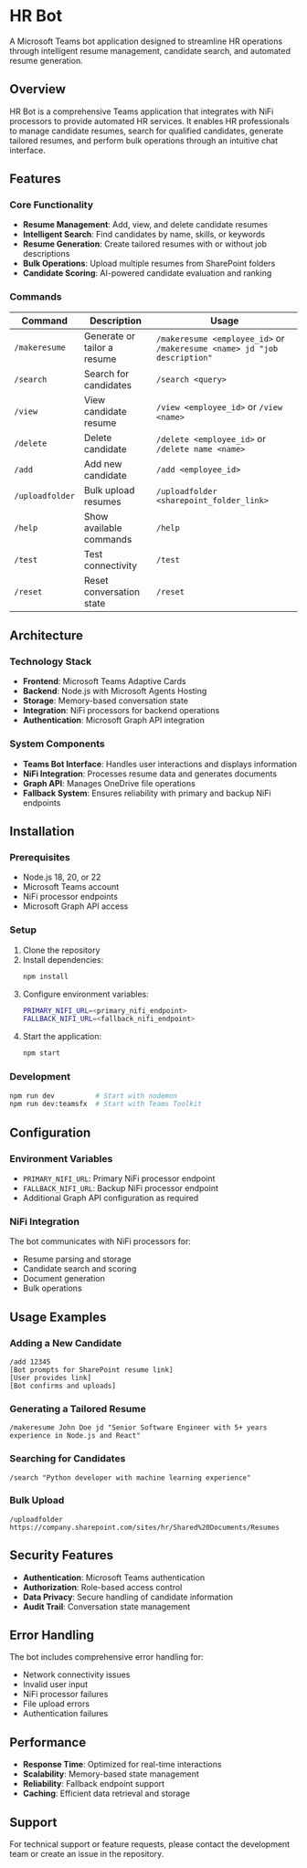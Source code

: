 # HR Bot

A Microsoft Teams bot application designed to streamline HR operations through intelligent resume management, candidate search, and automated resume generation.

## Overview

HR Bot is a comprehensive Teams application that integrates with NiFi processors to provide automated HR services. It enables HR professionals to manage candidate resumes, search for qualified candidates, generate tailored resumes, and perform bulk operations through an intuitive chat interface.

## Features

### Core Functionality
- **Resume Management**: Add, view, and delete candidate resumes
- **Intelligent Search**: Find candidates by name, skills, or keywords
- **Resume Generation**: Create tailored resumes with or without job descriptions
- **Bulk Operations**: Upload multiple resumes from SharePoint folders
- **Candidate Scoring**: AI-powered candidate evaluation and ranking

### Commands

| Command | Description | Usage |
|---------|-------------|-------|
| `/makeresume` | Generate or tailor a resume | `/makeresume <employee_id>` or `/makeresume <name> jd "job description"` |
| `/search` | Search for candidates | `/search <query>` |
| `/view` | View candidate resume | `/view <employee_id>` or `/view <name>` |
| `/delete` | Delete candidate | `/delete <employee_id>` or `/delete name <name>` |
| `/add` | Add new candidate | `/add <employee_id>` |
| `/uploadfolder` | Bulk upload resumes | `/uploadfolder <sharepoint_folder_link>` |
| `/help` | Show available commands | `/help` |
| `/test` | Test connectivity | `/test` |
| `/reset` | Reset conversation state | `/reset` |

## Architecture

### Technology Stack
- **Frontend**: Microsoft Teams Adaptive Cards
- **Backend**: Node.js with Microsoft Agents Hosting
- **Storage**: Memory-based conversation state
- **Integration**: NiFi processors for backend operations
- **Authentication**: Microsoft Graph API integration

### System Components
- **Teams Bot Interface**: Handles user interactions and displays information
- **NiFi Integration**: Processes resume data and generates documents
- **Graph API**: Manages OneDrive file operations
- **Fallback System**: Ensures reliability with primary and backup NiFi endpoints

## Installation

### Prerequisites
- Node.js 18, 20, or 22
- Microsoft Teams account
- NiFi processor endpoints
- Microsoft Graph API access

### Setup
1. Clone the repository
2. Install dependencies:
   ```bash
   npm install
   ```
3. Configure environment variables:
   ```bash
   PRIMARY_NIFI_URL=<primary_nifi_endpoint>
   FALLBACK_NIFI_URL=<fallback_nifi_endpoint>
   ```
4. Start the application:
   ```bash
   npm start
   ```

### Development
```bash
npm run dev          # Start with nodemon
npm run dev:teamsfx  # Start with Teams Toolkit
```

## Configuration

### Environment Variables
- `PRIMARY_NIFI_URL`: Primary NiFi processor endpoint
- `FALLBACK_NIFI_URL`: Backup NiFi processor endpoint
- Additional Graph API configuration as required

### NiFi Integration
The bot communicates with NiFi processors for:
- Resume parsing and storage
- Candidate search and scoring
- Document generation
- Bulk operations

## Usage Examples

### Adding a New Candidate
```
/add 12345
[Bot prompts for SharePoint resume link]
[User provides link]
[Bot confirms and uploads]
```

### Generating a Tailored Resume
```
/makeresume John Doe jd "Senior Software Engineer with 5+ years experience in Node.js and React"
```

### Searching for Candidates
```
/search "Python developer with machine learning experience"
```

### Bulk Upload
```
/uploadfolder https://company.sharepoint.com/sites/hr/Shared%20Documents/Resumes
```

## Security Features

- **Authentication**: Microsoft Teams authentication
- **Authorization**: Role-based access control
- **Data Privacy**: Secure handling of candidate information
- **Audit Trail**: Conversation state management

## Error Handling

The bot includes comprehensive error handling for:
- Network connectivity issues
- Invalid user input
- NiFi processor failures
- File upload errors
- Authentication failures

## Performance

- **Response Time**: Optimized for real-time interactions
- **Scalability**: Memory-based state management
- **Reliability**: Fallback endpoint support
- **Caching**: Efficient data retrieval and storage

## Support

For technical support or feature requests, please contact the development team or create an issue in the repository.



